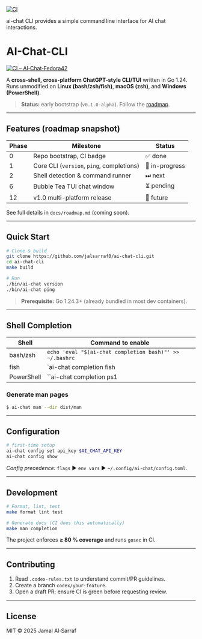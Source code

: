 [![CI](https://github.com/jalsarraf0/ai-chat-cli/actions/workflows/ci.yml/badge.svg)](https://github.com/jalsarraf0/ai-chat-cli/actions/workflows/ci.yml)

ai-chat CLI provides a simple command line interface for AI chat interactions.

# AI-Chat-CLI

[![CI – AI‑Chat‑Fedora42](https://github.com/jalsarraf0/ai-chat-cli/actions/workflows/ci.yml/badge.svg)](https://github.com/jalsarraf0/ai-chat-cli/actions/workflows/ci.yml)

A **cross-shell, cross-platform ChatGPT-style CLI/TUI** written in Go 1.24.
Runs unmodified on **Linux (bash/zsh/fish)**, **macOS (zsh)**, and **Windows (PowerShell)**.

> **Status:** early bootstrap (`v0.1.0-alpha`). Follow the [roadmap](#roadmap).

---

## Features (roadmap snapshot)

| Phase | Milestone                                  | Status |
|-------|--------------------------------------------|--------|
| 0     | Repo bootstrap, CI badge                   | ✅ done |
| 1     | Core CLI (`version`, `ping`, completions)  | 🔨 in-progress |
| 2     | Shell detection & command runner           | ⏭ next |
| 6     | Bubble Tea TUI chat window                 | ⏳ pending |
| 12    | v1.0 multi-platform release                | 🚀 future |

See full details in `docs/roadmap.md` (coming soon).

---

## Quick Start

```bash
# Clone & build
git clone https://github.com/jalsarraf0/ai-chat-cli.git
cd ai-chat-cli
make build

# Run
./bin/ai-chat version
./bin/ai-chat ping
```

> **Prerequisite:** Go 1.24.3+ (already bundled in most dev containers).

---

## Shell Completion

| Shell | Command to enable |
|-------|-------------------|
| bash/zsh | `echo 'eval "$(ai-chat completion bash)"' >> ~/.bashrc` |
| fish | `ai-chat completion fish | tee ~/.config/fish/completions/ai-chat.fish` |
| PowerShell | ``ai-chat completion ps1 | Out-File -Encoding ascii $PROFILE`` |

### Generate man pages

```sh
$ ai-chat man --dir dist/man
```

---

## Configuration

```bash
# first-time setup
ai-chat config set api_key $AI_CHAT_API_KEY
ai-chat config show
```

*Config precedence:* `flags` ▶ `env vars` ▶ `~/.config/ai-chat/config.toml`.

---

## Development

```bash
# Format, lint, test
make format lint test

# Generate docs (CI does this automatically)
make man completion
```

The project enforces **≥ 80 % coverage** and runs `gosec` in CI.

---

## Contributing

1. Read `.codex-rules.txt` to understand commit/PR guidelines.
2. Create a branch `codex/your-feature`.
3. Open a draft PR; ensure CI is green before requesting review.

---

## License

MIT © 2025 Jamal Al‑Sarraf
